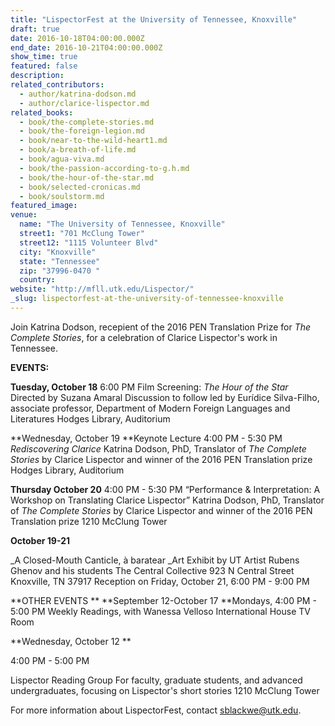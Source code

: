 ```yaml
---
title: "LispectorFest at the University of Tennessee, Knoxville"
draft: true
date: 2016-10-18T04:00:00.000Z
end_date: 2016-10-21T04:00:00.000Z
show_time: true
featured: false
description:
related_contributors:
  - author/katrina-dodson.md
  - author/clarice-lispector.md
related_books:
  - book/the-complete-stories.md
  - book/the-foreign-legion.md
  - book/near-to-the-wild-heart1.md
  - book/a-breath-of-life.md
  - book/agua-viva.md
  - book/the-passion-according-to-g.h.md
  - book/the-hour-of-the-star.md
  - book/selected-cronicas.md
  - book/soulstorm.md
featured_image: 
venue:
  name: "The University of Tennessee, Knoxville"
  street1: "701 McClung Tower"
  street12: "1115 Volunteer Blvd"
  city: "Knoxville"
  state: "Tennessee"
  zip: "37996-0470 "
  country:
website: "http://mfll.utk.edu/Lispector/"
_slug: lispectorfest-at-the-university-of-tennessee-knoxville
---
```

Join Katrina Dodson, <g>recepient</g> of the 2016 PEN Translation Prize for _The Complete Stories_, for a celebration of Clarice Lispector's work in Tennessee.

**EVENTS:**

**Tuesday, October 18**
6:00 PM
Film Screening: _The Hour of the Star_
Directed by Suzana Amaral
Discussion to follow led by Eurídice Silva-Filho, associate professor, Department of Modern Foreign Languages and Literatures
Hodges Library, Auditorium

**Wednesday, October 19
**Keynote Lecture
4:00 PM - 5:30 PM
_Rediscovering Clarice_
Katrina Dodson, <g>PhD</g>, Translator of _The Complete Stories_ by Clarice Lispector and winner of the 2016 PEN Translation prize
Hodges Library, Auditorium

**<g>Thursday</g> October 20**
4:00 PM - 5:30 PM
“Performance & Interpretation: A Workshop on Translating Clarice Lispector”
Katrina Dodson, <g>PhD</g>, Translator of _The Complete Stories_ by Clarice Lispector and winner of the 2016 PEN Translation prize
1210 McClung Tower

**October 19-21**

_A Closed-Mouth Canticle, à <g>baratear</g>
_Art Exhibit by UT Artist Rubens Ghenov and his students
The Central Collective
923 N Central Street
Knoxville, TN 37917
Reception on Friday, October 21, 6:00 PM - 9:00 PM

**OTHER EVENTS
**
**September 12-October 17
**Mondays, 4:00 PM - 5:00 PM
Weekly Readings, with Wanessa Velloso
International House TV Room

**Wednesday, October 12
**

4:00 PM - 5:00 PM

Lispector Reading Group
For faculty, graduate students, and advanced <g>undergraduates,</g> focusing on Lispector's short stories
1210 McClung Tower

For more information about LispectorFest, contact [sblackwe@utk.edu](mailto:sblackwe@utk.edu).

